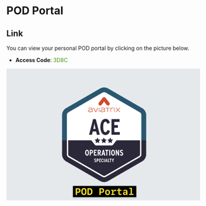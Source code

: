 # POD Portal

## Link
You can view your personal POD portal by clicking on the picture below. 

- **Access Code**: <span style='color:#479608'>3D8C</span>

<a href="https://ops-portal.ace.aviatrixlab.com/" target="_blank">

![My image](images/pod.png)

</a>



